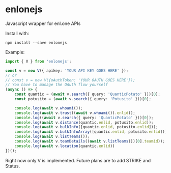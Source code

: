 # enlonejs
Javascript wrapper for enl.one APIs

Install with:

```
npm install --save enlonejs
```


Example:
```TypeScript
import { V } from 'enlonejs';

const v = new V({ apikey: 'YOUR API KEY GOES HERE' });
// or
// const v = new V({oAuthToken: 'YOUR OAUTH GOES HERE'});
// You have to manage the OAuth flow yourself
(async () => {
    const quantic = (await v.search({ query: 'QuanticPotato' }))[0];
    const potusito = (await v.search({ query: 'Potusito' }))[0];

    console.log(await v.whoami());
    console.log(await v.trust((await v.whoami()).enlid));
    console.log((await v.search({ query: 'QuanticPotato' }))[0]);
    console.log(await v.distance(quantic.enlid, potusito.enlid));
    console.log(await v.bulkInfo([quantic.enlid, potusito.enlid]));
    console.log(await v.bulkInfoArray([quantic.enlid, potusito.enlid]));
    console.log(await v.listTeams());
    console.log(await v.teamDetails((await v.listTeams())[0].teamid));
    console.log(await v.location(quantic.enlid))
})();
```

Right now only V is implemented. Future plans are to add STRIKE and Status.